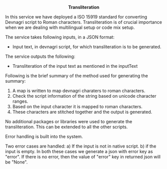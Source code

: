 <p align="center">
  <b>Transliteration</b><br>
</p>

In this service we have deployed a ISO 15919 standard for converting Devnagri script to Roman characters. Transliteration is of crucial importance when we are dealing with multilingual setup or code mix setup. 

The service takes following inputs, in a JSON format:
- Input text, in devnagri script, for which transliteration is to be generated.

The service outputs the following:
- Transliteration of the input text as mentioned in the inputText

Following is the brief summary of the method used for generating the summary:

1. A map is written to map devnagri charaters to roman characters.
2. Check the script information of the string based on unicode character ranges.
3. Based on the input character it is mapped to roman characters. 
4. These characters are stitched together and the output is generated. 

No additional packages or libraries were used to generate the transliteration. This can be extended to all the other scripts. 

Error handling is built into the system. 

Two error cases are handled:
a) If the input is not in native script. 
b) if the input is empty. 
In both these cases we generate a json with error key as "error". If there is no error, then the value of "error" key in returned json will be "None".
